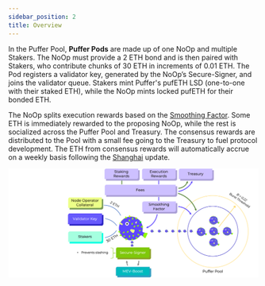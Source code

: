 ```yaml
---
sidebar_position: 2
title: Overview
---
```


In the Puffer Pool, **Puffer Pods** are made up of one NoOp and multiple Stakers. The NoOp must
provide a 2 ETH bond and is then paired with Stakers, who contribute chunks of 30 ETH in increments
of 0.01 ETH. The Pod registers a validator key, generated by the NoOp’s Secure-Signer, and joins the
validator queue. Stakers mint Puffer's pufETH LSD (one-to-one with their staked ETH), while the NoOp mints
locked pufETH for their bonded ETH.

The NoOp splits execution rewards
based on the [Smoothing Factor](arch/smoothing.md). Some ETH is immediately rewarded to the proposing NoOp, while
the rest is socialized across the Puffer Pool and Treasury. The consensus rewards are distributed to the
Pool with a small fee going to the Treasury to fuel protocol development. The ETH from consensus
rewards will automatically accrue on a weekly basis following the [Shanghai](https://notes.ethereum.org/@launchpad/withdrawals-faq) update.

![pufferarch](img/arch.png)
